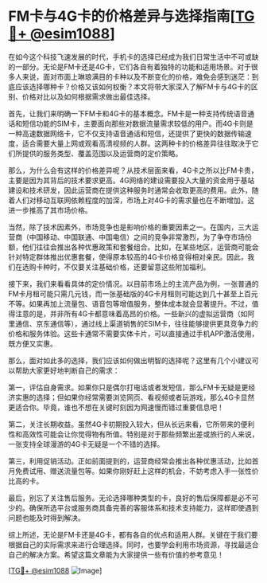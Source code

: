 # FM卡与4G卡的价格差异与选择指南[[TG💪+ @esim1088](https://t.me/s/esim1088)]

在如今这个科技飞速发展的时代，手机卡的选择已经成为我们日常生活中不可或缺的一部分。无论是FM卡还是4G卡，它们各自有着独特的功能和适用场景。对于很多人来说，面对市面上琳琅满目的卡种以及不断变化的价格，难免会感到迷茫：到底应该选择哪种卡？价格又该如何权衡？本文将带大家深入了解FM卡与4G卡的区别、价格对比以及如何根据需求做出最佳选择。

首先，让我们来明确一下FM卡和4G卡的基本概念。FM卡是一种支持传统语音通话和短信功能的SIM卡，主要面向那些对数据流量需求较低的用户。而4G卡则是一种高速数据网络卡，它不仅支持语音通话和短信，还提供了更快的数据传输速度，适合需要大量上网或观看高清视频的人群。这两种卡的价格差异往往取决于它们所提供的服务类型、覆盖范围以及运营商的定价策略。

那么，为什么会有这样的价格差异呢？从技术层面来看，4G卡之所以比FM卡贵，主要是因为其背后的技术要求更高。4G网络的建设需要投入大量的资金用于基站建设和技术研发，因此运营商在提供这种服务时通常会收取更高的费用。此外，随着人们对移动互联网依赖程度的加深，市场上对4G卡的需求量也在不断增加，这进一步推高了其市场价格。

当然，除了技术因素外，市场竞争也是影响价格的重要因素之一。在国内，三大运营商（中国移动、中国联通、中国电信）之间的竞争非常激烈，为了争夺市场份额，他们往往会推出各种优惠政策和套餐组合。比如，在某些地区，运营商可能会针对特定群体推出优惠套餐，使得原本较高的4G卡价格变得相对亲民。因此，我们在选购卡种时，不仅要关注基础价格，还要留意这些附加福利。

接下来，我们来看看具体的定价情况。以目前市场上的主流产品为例，一张普通的FM卡月租可能只需几元钱，而一张基础版的4G卡月租则可能达到几十甚至上百元不等。如果再加上流量包、语音包等增值服务，整体成本就会显著提升。不过，值得注意的是，并非所有4G卡都意味着高昂的价格。一些新兴的虚拟运营商（如阿里通信、京东通信等），通过线上渠道销售的ESIM卡，往往能够提供更具竞争力的价格和服务体验。这些卡通常不需要实体卡片，可以直接通过手机APP激活使用，既方便又实惠。

那么，面对如此多的选择，我们应该如何做出明智的选择呢？这里有几个小建议可以帮助大家更好地判断自己的需求：

第一，评估自身需求。如果你只是偶尔打电话或者发短信，那么FM卡无疑是更经济实惠的选择；但如果你经常需要浏览网页、看视频或者玩游戏，那么4G卡显然更适合你。毕竟，谁也不想在关键时刻因为网速慢而错过重要信息吧！

第二，关注长期收益。虽然4G卡初期投入较大，但从长远来看，它所带来的便利性和高效性可能会让你觉得物有所值。特别是对于那些频繁出差或旅行的人来说，一张支持全球漫游的4G卡无疑是一个不错的选择。

第三，利用促销活动。正如前面提到的，运营商经常会推出各种优惠活动，比如首月免费试用、赠送流量包等。如果你刚好赶上这样的机会，不妨考虑入手一张性价比高的卡。

最后，别忘了关注售后服务。无论选择哪种类型的卡，良好的售后保障都是必不可少的。确保所选平台或服务商具备完善的客服体系和技术支持能力，这样即使遇到问题也能及时得到解决。

综上所述，无论是FM卡还是4G卡，都有各自的优点和适用人群。关键在于我们要根据自己的实际需求来进行合理选择。同时，也要学会利用市场资源，寻找最适合自己的解决方案。希望这篇文章能为大家提供一些有价值的参考意见！

[[TG💪+ @esim1088](https://t.me/s/esim1088) ![Image](https://i.postimg.cc/4NQfJmqS/Snipaste-2025-05-13-00-14-12.png)]